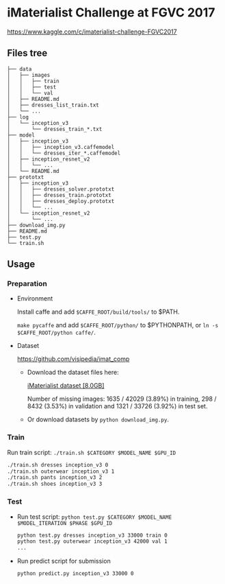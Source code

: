# iMaterialist Challenge at FGVC 2017

https://www.kaggle.com/c/imaterialist-challenge-FGVC2017

## Files tree

```
├── data
│   ├── images
│   │   ├── train
│   │   ├── test
│   │   └── val
│   ├── README.md
│   ├── dresses_list_train.txt
│   └── ...
├── log
│   └── inception_v3
│       └── dresses_train_*.txt
├── model
│   ├── inception_v3
│   │   ├── inception_v3.caffemodel
│   │   └── dresses_iter_*.caffemodel
│   ├── inception_resnet_v2
│   │   └── ...
│   └── README.md
├── prototxt
│   ├── inception_v3
│   │   ├── dresses_solver.prototxt
│   │   ├── dresses_train.prototxt
│   │   ├── dresses_deploy.prototxt
│   │   └── ...
│   └── inception_resnet_v2
│       └── ...
├── download_img.py
├── README.md
├── test.py
└── train.sh
```

## Usage

### Preparation

- Environment

    Install caffe and add `$CAFFE_ROOT/build/tools/` to $PATH.

    `make pycaffe` and add `$CAFFE_ROOT/python/` to $PYTHONPATH, or `ln -s $CAFFE_ROOT/python caffe/`.

- Dataset

    https://github.com/visipedia/imat_comp

    - Download the dataset files here:

        [iMaterialist dataset [8.0GB]](https://storage.googleapis.com/imat/imat_dataset2017.tar.gz)

        Number of missing images: 1635 / 42029 (3.89%) in training, 298 / 8432 (3.53%) in validation and 1321 / 33726 (3.92%) in test set.

    - Or download datasets by `python download_img.py`.

### Train

Run train script: `./train.sh $CATEGORY $MODEL_NAME $GPU_ID`

```bash
./train.sh dresses inception_v3 0
./train.sh outerwear inception_v3 1
./train.sh pants inception_v3 2
./train.sh shoes inception_v3 3
```

### Test

- Run test script: `python test.py $CATEGORY $MODEL_NAME $MODEL_ITERATION $PHASE $GPU_ID`

    ```bash
    python test.py dresses inception_v3 33000 train 0
    python test.py outerwear inception_v3 42000 val 1
    ...
    ```

- Run predict script for submission

    ```bash
    python predict.py inception_v3 33000 0
    ```